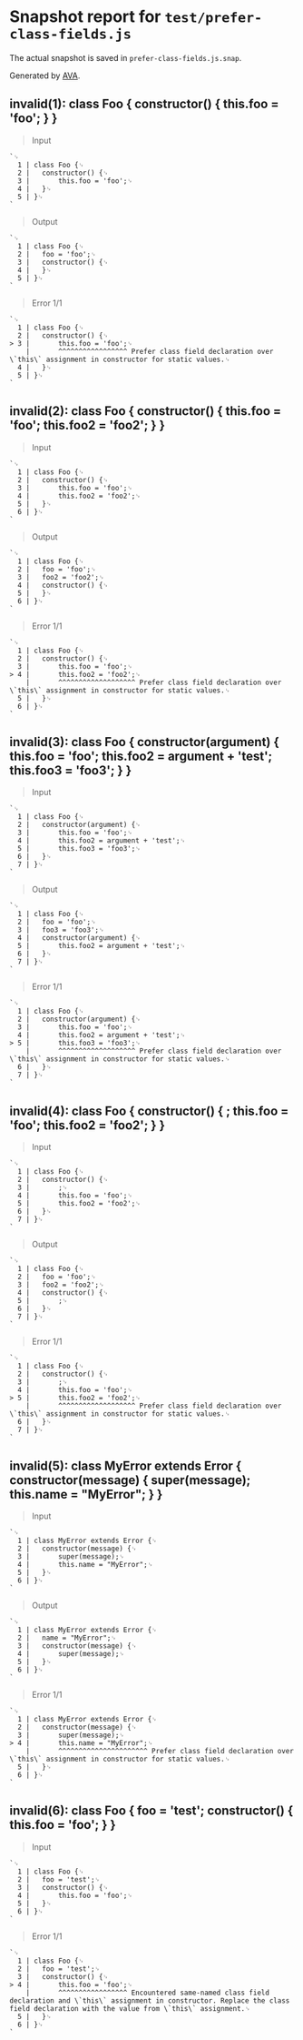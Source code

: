 # Snapshot report for `test/prefer-class-fields.js`

The actual snapshot is saved in `prefer-class-fields.js.snap`.

Generated by [AVA](https://avajs.dev).

## invalid(1): class Foo { constructor() { this.foo = 'foo'; } }

> Input

    `␊
      1 | class Foo {␊
      2 | 	constructor() {␊
      3 | 		this.foo = 'foo';␊
      4 | 	}␊
      5 | }␊
    `

> Output

    `␊
      1 | class Foo {␊
      2 | 	foo = 'foo';␊
      3 | 	constructor() {␊
      4 | 	}␊
      5 | }␊
    `

> Error 1/1

    `␊
      1 | class Foo {␊
      2 | 	constructor() {␊
    > 3 | 		this.foo = 'foo';␊
        | 		^^^^^^^^^^^^^^^^^ Prefer class field declaration over \`this\` assignment in constructor for static values.␊
      4 | 	}␊
      5 | }␊
    `

## invalid(2): class Foo { constructor() { this.foo = 'foo'; this.foo2 = 'foo2'; } }

> Input

    `␊
      1 | class Foo {␊
      2 | 	constructor() {␊
      3 | 		this.foo = 'foo';␊
      4 | 		this.foo2 = 'foo2';␊
      5 | 	}␊
      6 | }␊
    `

> Output

    `␊
      1 | class Foo {␊
      2 | 	foo = 'foo';␊
      3 | 	foo2 = 'foo2';␊
      4 | 	constructor() {␊
      5 | 	}␊
      6 | }␊
    `

> Error 1/1

    `␊
      1 | class Foo {␊
      2 | 	constructor() {␊
      3 | 		this.foo = 'foo';␊
    > 4 | 		this.foo2 = 'foo2';␊
        | 		^^^^^^^^^^^^^^^^^^^ Prefer class field declaration over \`this\` assignment in constructor for static values.␊
      5 | 	}␊
      6 | }␊
    `

## invalid(3): class Foo { constructor(argument) { this.foo = 'foo'; this.foo2 = argument + 'test'; this.foo3 = 'foo3'; } }

> Input

    `␊
      1 | class Foo {␊
      2 | 	constructor(argument) {␊
      3 | 		this.foo = 'foo';␊
      4 | 		this.foo2 = argument + 'test';␊
      5 | 		this.foo3 = 'foo3';␊
      6 | 	}␊
      7 | }␊
    `

> Output

    `␊
      1 | class Foo {␊
      2 | 	foo = 'foo';␊
      3 | 	foo3 = 'foo3';␊
      4 | 	constructor(argument) {␊
      5 | 		this.foo2 = argument + 'test';␊
      6 | 	}␊
      7 | }␊
    `

> Error 1/1

    `␊
      1 | class Foo {␊
      2 | 	constructor(argument) {␊
      3 | 		this.foo = 'foo';␊
      4 | 		this.foo2 = argument + 'test';␊
    > 5 | 		this.foo3 = 'foo3';␊
        | 		^^^^^^^^^^^^^^^^^^^ Prefer class field declaration over \`this\` assignment in constructor for static values.␊
      6 | 	}␊
      7 | }␊
    `

## invalid(4): class Foo { constructor() { ; this.foo = 'foo'; this.foo2 = 'foo2'; } }

> Input

    `␊
      1 | class Foo {␊
      2 | 	constructor() {␊
      3 | 		;␊
      4 | 		this.foo = 'foo';␊
      5 | 		this.foo2 = 'foo2';␊
      6 | 	}␊
      7 | }␊
    `

> Output

    `␊
      1 | class Foo {␊
      2 | 	foo = 'foo';␊
      3 | 	foo2 = 'foo2';␊
      4 | 	constructor() {␊
      5 | 		;␊
      6 | 	}␊
      7 | }␊
    `

> Error 1/1

    `␊
      1 | class Foo {␊
      2 | 	constructor() {␊
      3 | 		;␊
      4 | 		this.foo = 'foo';␊
    > 5 | 		this.foo2 = 'foo2';␊
        | 		^^^^^^^^^^^^^^^^^^^ Prefer class field declaration over \`this\` assignment in constructor for static values.␊
      6 | 	}␊
      7 | }␊
    `

## invalid(5): class MyError extends Error { constructor(message) { super(message); this.name = "MyError"; } }

> Input

    `␊
      1 | class MyError extends Error {␊
      2 | 	constructor(message) {␊
      3 | 		super(message);␊
      4 | 		this.name = "MyError";␊
      5 | 	}␊
      6 | }␊
    `

> Output

    `␊
      1 | class MyError extends Error {␊
      2 | 	name = "MyError";␊
      3 | 	constructor(message) {␊
      4 | 		super(message);␊
      5 | 	}␊
      6 | }␊
    `

> Error 1/1

    `␊
      1 | class MyError extends Error {␊
      2 | 	constructor(message) {␊
      3 | 		super(message);␊
    > 4 | 		this.name = "MyError";␊
        | 		^^^^^^^^^^^^^^^^^^^^^^ Prefer class field declaration over \`this\` assignment in constructor for static values.␊
      5 | 	}␊
      6 | }␊
    `

## invalid(6): class Foo { foo = 'test'; constructor() { this.foo = 'foo'; } }

> Input

    `␊
      1 | class Foo {␊
      2 | 	foo = 'test';␊
      3 | 	constructor() {␊
      4 | 		this.foo = 'foo';␊
      5 | 	}␊
      6 | }␊
    `

> Error 1/1

    `␊
      1 | class Foo {␊
      2 | 	foo = 'test';␊
      3 | 	constructor() {␊
    > 4 | 		this.foo = 'foo';␊
        | 		^^^^^^^^^^^^^^^^^ Encountered same-named class field declaration and \`this\` assignment in constructor. Replace the class field declaration with the value from \`this\` assignment.␊
      5 | 	}␊
      6 | }␊
    `
